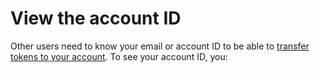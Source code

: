 
# View the account ID

Other users need to know your email or account ID to be able to [transfer tokens to your account](../wallet/Transfer-tokens-between-the-accounts.html). To see your account ID, you:

